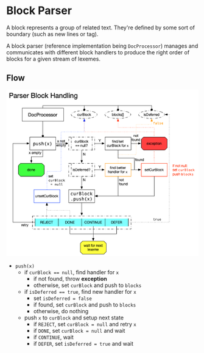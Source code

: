 # Block Parser

A block represents a group of related text. They're defined by some sort of boundary (such as new lines or tag).

A block parser (reference implementation being `DocProcessor`) manages and communicates with different block handlers to produce the right order of blocks for a given stream of lexemes.

## Flow

![DocProcessor flow](diagrams/overview/parser-block.png)

- `push(x)`
    - if `curBlock == null`, find handler for `x`
        - if not found, throw **exception**
        - otherwise, set `curBlock` and push to `blocks`
    - if `isDeferred == true`, find new handler for `x`
        - set `isDeferred = false`
        - if found, set `curBlock` and push to `blocks`
        - otherwise, do nothing
    - push `x` to `curBlock` and setup next state
        - if `REJECT`, set `curBlock = null` and retry `x`
        - if `DONE`, set `curBlock = null` and wait
        - if `CONTINUE`, wait
        - if `DEFER`, set `isDeferred = true` and wait